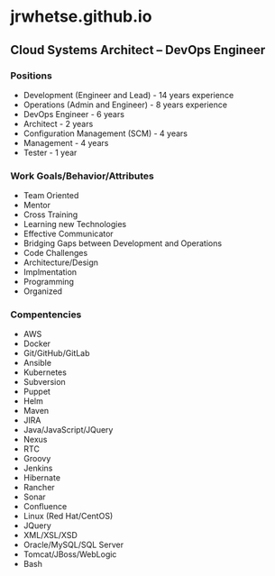 # jrwhetse.github.io

## Cloud Systems Architect – DevOps Engineer

### Positions 

* Development (Engineer and Lead) - 14 years experience
* Operations (Admin and Engineer) - 8 years experience
* DevOps Engineer - 6 years
* Architect - 2 years
* Configuration Management (SCM) - 4 years
* Management - 4 years
* Tester - 1 year

### Work Goals/Behavior/Attributes

* Team Oriented
* Mentor
* Cross Training
* Learning new Technologies
* Effective Communicator
* Bridging Gaps between Development and Operations
* Code Challenges
* Architecture/Design
* Implmentation
* Programming 
* Organized

### Compentencies 

* AWS
* Docker				
* Git/GitHub/GitLab			
* Ansible	                  	 
* Kubernetes				
* Subversion				
* Puppet
* Helm			   		
* Maven				
* JIRA
* Java/JavaScript/JQuery		
* Nexus					
* RTC	                 	           
* Groovy   				
* Jenkins				
* Hibernate
* Rancher				
* Sonar					
* Confluence	                  	 
* Linux	(Red Hat/CentOS)		
* JQuery				
* XML/XSL/XSD
* Oracle/MySQL/SQL Server				
* Tomcat/JBoss/WebLogic
* Bash


